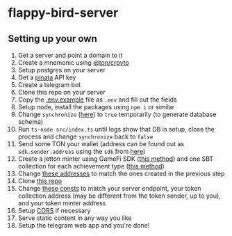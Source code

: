 # flappy-bird-server

## Setting up your own

1. Get a server and point a domain to it
1. Create a mnemonic using [@ton/crpyto](https://github.com/ton-org/ton-crypto/blob/b4b74418226f5e37165d9869aae6629c3d86b0c8/src/mnemonic/mnemonic.ts#L154)
1. Setup postgres on your server
1. Get a [pinata](https://www.pinata.cloud/) API key
1. Create a telegram bot
1. Clone this repo on your server
1. Copy the [.env.example](/.env.example) file as `.env` and fill out the fields
1. Setup node, install the packages using `npm i` or similar
1. Change `synchronize` ([here](https://github.com/krigga/flappy-bird-server/blob/f1cf55fb70dce521d5153b013c3ecc87c9d4e24c/src/data-source.ts#L15)) to `true` temporarily (to generate database schema)
1. Run `ts-node src/index.ts` until logs show that DB is setup, close the process and change `synchronize` back to `false`
1. Send some TON your wallet (address can be found out as `sdk.sender.address` using the `sdk` from [here](https://github.com/krigga/flappy-bird-server/blob/f1cf55fb70dce521d5153b013c3ecc87c9d4e24c/src/index.ts#L155))
1. Create a jetton minter using GameFi SDK ([this method](https://github.com/ton-community/gamefi-sdk/blob/a6bb404df2d2091e456a43cbb591bece85da715e/src/sdk.ts#L52)) and one SBT collection for each achievement type ([this method](https://github.com/ton-community/gamefi-sdk/blob/a6bb404df2d2091e456a43cbb591bece85da715e/src/sdk.ts#L115))
1. Change [these addresses](https://github.com/krigga/flappy-bird-server/blob/main/src/consts.ts) to match the ones created in the previous step
1. Clone [this repo](https://github.com/krigga/flappy-bird-phaser)
1. Change [these consts](https://github.com/krigga/flappy-bird-phaser/blob/c5943ef84f2f1bc4e2028b0bcd56c18d9aa4f4f4/src/index.ts#L9-L11) to match your server endpoint, your token collection address (may be different from the token sender, up to you), and your token minter address
1. Setup [CORS](https://github.com/krigga/flappy-bird-server/blob/f1cf55fb70dce521d5153b013c3ecc87c9d4e24c/src/index.ts#L171) if necessary
1. Serve static content in any way you like
1. Setup the telegram web app and you're done!

